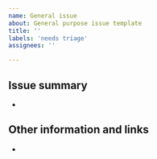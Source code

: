 ```yaml
---
name: General issue
about: General purpose issue template
title: ''
labels: 'needs triage'
assignees: ''

---
```


## Issue summary
<!-- A clear and concise description of what the task is. -->
- 


## Other information and links
<!-- Add any other context or screenshots about the issue here. -->
- 


<!-- Thank you 🙏 -->
